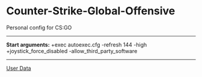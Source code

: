 # Counter-Strike-Global-Offensive

Personal config for CS:GO

---

**Start arguments:** +exec autoexec.cfg -refresh 144 -high +joystick_force_disabled -allow_third_party_software

---

[User Data](https://github.com/lukasz-sajna/steam-userdata)
